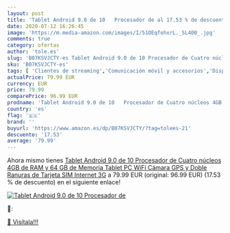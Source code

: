 ```yaml
---
layout: post
title: 'Tablet Android 9.0 de 10   Procesador de al 17.53 % de descuento'
date: 2020-07-12 16:26:45
image: 'https://m.media-amazon.com/images/I/51OEqfohxrL._SL400_.jpg'
comments: true
category: ofertas
author: 'tole.es'
slug: 'B07KSVJCTY-es Tablet Android 9.0 de 10 Procesador de Cuatro núcleos 4GB...'
sku: 'B07KSVJCTY-es'
tags: [ 'Clientes de streaming','Comunicación móvil y accesorios','Dispositivos para el streaming','Electrónica','Equipos de audio y Hi-Fi','Informática','Móviles','Móviles y smartphones libres','Smartwatches','Tablets','Tecnología para vestir','android', ]
actualPrice: 79.99 EUR
currency: EUR
price: 79.99
comparePrice: 96.99 EUR
prodname: 'Tablet Android 9.0 de 10   Procesador de Cuatro núcleos 4GB de RAM y 64 GB de Memoria Tablet PC WiFi Cámara GPS y Doble Ranuras de Tarjeta SIM Internet 3G'
country: 'es'
flag: '🇪🇸'
brand: ''
buyurl: 'https://www.amazon.es/dp/B07KSVJCTY/?tag=tolees-21'
descuento: '17.53'
average: '79.99'
---
```


Ahora mismo tienes [Tablet Android 9.0 de 10   Procesador de Cuatro núcleos 4GB de RAM y 64 GB de Memoria Tablet PC WiFi Cámara GPS y Doble Ranuras de Tarjeta SIM Internet 3G](https://www.amazon.es/dp/B07KSVJCTY/?tag=tolees-21) a 79.99 EUR (original: 96.99 EUR) (17.53 %  de descuento) en el siguiente enlace!

[![Tablet Android 9.0 de 10   Procesador de](https://m.media-amazon.com/images/I/51OEqfohxrL._SL400_.jpg)](https://www.amazon.es/dp/B07KSVJCTY/?tag=tolees-21)

🔎:


[🛒 Visítala!!!](https://www.amazon.es/dp/B07KSVJCTY/?tag=tolees-21)
